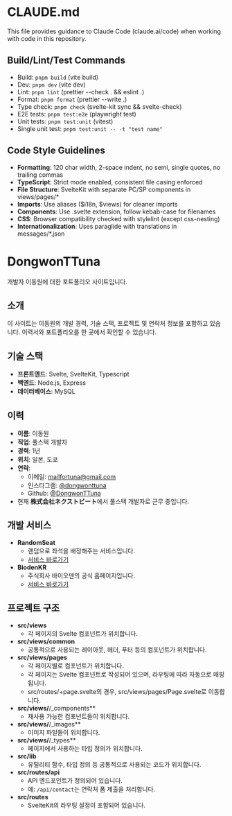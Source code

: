 # CLAUDE.md

This file provides guidance to Claude Code (claude.ai/code) when working with code in this repository.

## Build/Lint/Test Commands

- Build: `pnpm build` (vite build)
- Dev: `pnpm dev` (vite dev)
- Lint: `pnpm lint` (prettier --check . && eslint .)
- Format: `pnpm format` (prettier --write .)
- Type check: `pnpm check` (svelte-kit sync && svelte-check)
- E2E tests: `pnpm test:e2e` (playwright test)
- Unit tests: `pnpm test:unit` (vitest)
- Single unit test: `pnpm test:unit -- -t "test name"` 

## Code Style Guidelines

- **Formatting**: 120 char width, 2-space indent, no semi, single quotes, no trailing commas
- **TypeScript**: Strict mode enabled, consistent file casing enforced
- **File Structure**: SvelteKit with separate PC/SP components in views/pages/*
- **Imports**: Use aliases ($i18n, $views) for cleaner imports
- **Components**: Use .svelte extension, follow kebab-case for filenames
- **CSS**: Browser compatibility checked with stylelint (except css-nesting)
- **Internationalization**: Uses paraglide with translations in messages/*.json

# DongwonTTuna
개발자 이동원에 대한 포트폴리오 사이트입니다.

## 소개

이 사이트는 이동원의 개발 경력, 기술 스택, 프로젝트 및 연락처 정보를 포함하고 있습니다. 이력서와 포트폴리오를 한 곳에서 확인할 수 있습니다.

## 기술 스택
- **프론트엔드**: Svelte, SvelteKit, Typescript
- **백엔드**: Node.js, Express
- **데이터베이스**: MySQL

## 이력
- **이름**: 이동원
- **직업**: 풀스택 개발자
- **경력**: 1년
- **위치**: 일본, 도쿄
- **연락**:
    - 이메일: mailfortuna@gmail.com
    - 인스타그램: [@dongwonttuna](https://www.instagram.com/dongwonttuna/)
    - Github: [@DongwonTTuna](https://www.github.com/dongwonttuna)
- 현재 **株式会社ネクストビート**에서 풀스택 개발자로 근무 중입니다.

## 개발 서비스
- **RandomSeat**
    - 랜덤으로 좌석을 배정해주는 서비스입니다.
    - [서비스 바로가기](https://randomseat.dongwonttuna.com)
- **BiodenKR**
    - 주식회사 바이오덴의 공식 홈페이지입니다.
    - [서비스 바로가기](https://bioden.kr)

## 프로젝트 구조
- **src/views**
    - 각 페이지의 Svelte 컴포넌트가 위치합니다.
- **src/views/common**
    - 공통적으로 사용되는 레이아웃, 헤더, 푸터 등의 컴포넌트가 위치합니다.
- **src/views/pages**
    - 각 페이지별로 컴포넌트가 위치합니다.
    - 각 페이지는 Svelte 컴포넌트로 작성되어 있으며, 라우팅에 따라 자동으로 매핑됩니다.
    - src/routes/+page.svelte의 경우, src/views/pages/Page.svelte로 이동합니다.
- **src/views/**/_components**
    - 재사용 가능한 컴포넌트들이 위치합니다.
- **src/views/**/_images**
    - 이미지 파일들이 위치합니다.
- **src/views/**/_types**
    - 페이지에서 사용하는 타입 정의가 위치합니다.
- **src/lib**
    - 유틸리티 함수, 타입 정의 등 공통적으로 사용되는 코드가 위치합니다.
- **src/routes/api**
    - API 엔드포인트가 정의되어 있습니다.
    - 예: `/api/contact`는 연락처 폼 제출을 처리합니다.
- **src/routes**
    - SvelteKit의 라우팅 설정이 포함되어 있습니다.
